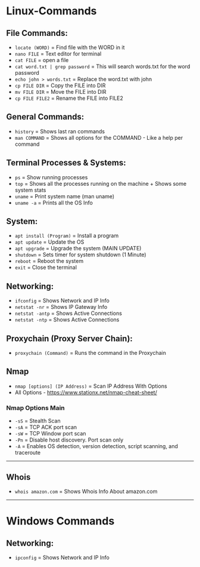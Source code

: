 # Linux-Commands

## File Commands:

* `locate (WORD)` = Find file with the WORD in it<br>
* `nano FILE` = Text editor for terminal<br>
* `cat FILE` = open a file<br>
* `cat word.txt | grep password` = This will search words.txt for the word password<br>
* `echo john > words.txt` = Replace the word.txt with john<br>
* `cp FILE DIR` =  Copy the FILE into DIR<br>
* `mv FILE DIR` =  Move the FILE into DIR<br>
* `cp FILE FILE2` =  Rename the FILE into FILE2<br>

## General Commands:

* `history` = Shows last ran commands<br>
* `man COMMAND` = Shows all options for the COMMAND - Like a help per command<br>

## Terminal Processes & Systems:

* `ps` = Show running processes<br>
* `top` = Shows all the processes running on the machine + Shows some system stats<br>
* `uname` = Print system name (man uname)<br>
* `uname -a` = Prints all the OS Info<br>

## System:

* `apt install (Program)` = Install a program<br>
* `apt update` = Update the OS<br>
* `apt upgrade` = Upgrade the system (MAIN UPDATE)<br>
* `shutdown` = Sets timer for system shutdown (1 Minute)<br>
* `reboot` = Reboot the system<br>
* `exit` = Close the terminal<br>

## Networking:

* `ifconfig` = Shows Network and IP Info<br>
* `netstat -nr` = Shows IP Gateway Info<br>
* `netstat -antp` = Shows Active Connections<br>
* `netstat -ntp` = Shows Active Connections<br>

## Proxychain (Proxy Server Chain):

* `proxychain (Command)` = Runs the command in the Proxychain<br>

## Nmap
* `nmap [options] (IP Address)` = Scan IP Address With Options<br>
* All Options - https://www.stationx.net/nmap-cheat-sheet/<br>
### Nmap Options Main
* `-sS` = Stealth Scan
* `-sA` = TCP ACK port scan
* `-sW` = TCP Window port scan
* `-Pn` = Disable host discovery. Port scan only
* `-A` = Enables OS detection, version detection, script scanning, and traceroute

<hr>

## Whois
* `whois amazon.com` = Shows Whois Info About amazon.com

<hr>

# Windows Commands

## Networking:

* `ipconfig` = Shows Network and IP Info
